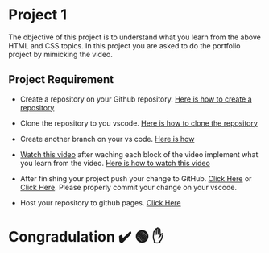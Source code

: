 # Project 1

The objective of this project is to understand what you learn from the above HTML and CSS topics. In this project you are asked to do the portfolio project by mimicking the video.

## Project Requirement 
- Create a repository on your Github repository. [Here is how to create a repository](https://www.awesomescreenshot.com/video/11915400?key=4ae06eb1669b31062f2fb9198f758224)
- Clone the repository to you vscode. [Here is how to clone the repository](https://www.awesomescreenshot.com/video/11915461?key=95aedbfd4cdcbeca5883d53763262149)  
- Create another branch on your vs code. [Here is how](https://www.awesomescreenshot.com/video/11915609?key=1d45d3d8918ddfac258553e8c8611647)
- [Watch this video](https://www.youtube.com/watch?v=zX3ikOsQg58) after waching each block of the video implement what you learn from the video. [Here is how to watch this video](https://www.awesomescreenshot.com/video/11915559?key=83f71cb56125bdad7e044cc9dd1d1ccb)
- After finishing your project push your change to GitHub. [Click Here](https://www.awesomescreenshot.com/video/11915714?key=00628170798875bf8c563271f5f8d90e) or [Click Here](https://www.youtube.com/watch?v=wrb7Gge9yoE). Please properly commit your change on your vscode.

- Host your repository to github pages. [Click Here](https://www.youtube.com/watch?v=OltY8JIaP-4)


# Congradulation ✔️ 🟢 ✋ 